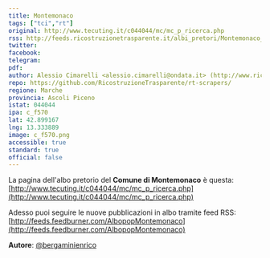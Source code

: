 ```yaml
---
title: Montemonaco
tags: ["tci","rt"]
original: http://www.tecuting.it/c044044/mc/mc_p_ricerca.php
rss: http://feeds.ricostruzionetrasparente.it/albi_pretori/Montemonaco_feed.xml
twitter: 
facebook: 
telegram: 
pdf: 
author: Alessio Cimarelli <alessio.cimarelli@ondata.it> (http://www.ricostruzionetrasparente.it)
repo: https://github.com/RicostruzioneTrasparente/rt-scrapers/
regione: Marche
provincia: Ascoli Piceno
istat: 044044
ipa: c_f570
lat: 42.899167
lng: 13.333889
image: c_f570.png
accessible: true
standard: true
official: false
---
```


La pagina dell'albo pretorio del **Comune di Montemonaco** è questa: [http://www.tecuting.it/c044044/mc/mc_p_ricerca.php](http://www.tecuting.it/c044044/mc/mc_p_ricerca.php)

Adesso puoi seguire le nuove pubblicazioni in albo tramite feed RSS: [http://feeds.feedburner.com/AlbopopMontemonaco](http://feeds.feedburner.com/AlbopopMontemonaco)


**Autore**: [@bergaminienrico](https://twitter.com/bergaminienrico)
